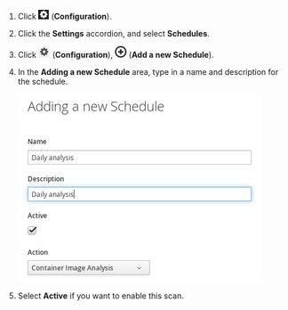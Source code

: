 1.  Click ![config gear](/images/config-gear.png) (**Configuration**).

2.  Click the **Settings** accordion, and select **Schedules**.

3.  Click ![image](/images/1847.png) (**Configuration**),
    ![image](/images/1862.png) (**Add a new Schedule**).

4.  In the **Adding a new Schedule** area, type in a name and
    description for the schedule.

    ![image](/images/1940.png)

5.  Select **Active** if you want to enable this scan.
